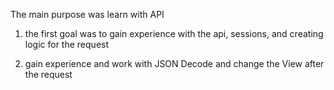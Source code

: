 The main purpose was learn with API

1. the first goal was to gain experience with the api, sessions, and creating logic for the request

2. gain experience and work with JSON Decode and change the View after the request 
